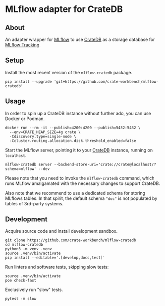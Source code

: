 # MLflow adapter for CrateDB


## About

An adapter wrapper for [MLflow] to use [CrateDB] as a storage database
for [MLflow Tracking].


## Setup

Install the most recent version of the `mlflow-cratedb` package.
```shell
pip install --upgrade 'git+https://github.com/crate-workbench/mlflow-cratedb'
```


## Usage

In order to spin up a CrateDB instance without further ado, you can use
Docker or Podman.
```shell
docker run --rm -it --publish=4200:4200 --publish=5432:5432 \
  --env=CRATE_HEAP_SIZE=4g crate \
  -Cdiscovery.type=single-node \
  -Ccluster.routing.allocation.disk.threshold_enabled=false
```

Start the MLflow server, pointing it to your [CrateDB] instance,
running on `localhost`.
```shell
mlflow-cratedb server --backend-store-uri='crate://crate@localhost/?schema=mlflow' --dev
```

Please note that you need to invoke the `mlflow-cratedb` command, which
runs MLflow amalgamated with the necessary changes to support CrateDB.

Also note that we recommend to use a dedicated schema for storing MLflows
tables. In that spirit, the default schema `"doc"` is not populated by
tables of 3rd-party systems.


## Development

Acquire source code and install development sandbox.
```shell
git clone https://github.com/crate-workbench/mlflow-cratedb
cd mlflow-cratedb
python3 -m venv .venv
source .venv/bin/activate
pip install --editable='.[develop,docs,test]'
```

Run linters and software tests, skipping slow tests:
```shell
source .venv/bin/activate
poe check-fast
```

Exclusively run "slow" tests.
```shell
pytest -m slow
```


[CrateDB]: https://github.com/crate/crate
[CrateDB Cloud]: https://console.cratedb.cloud/
[MLflow]: https://mlflow.org/
[MLflow Tracking]: https://mlflow.org/docs/latest/tracking.html
